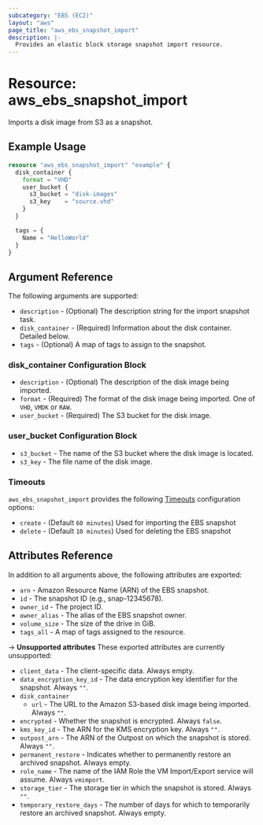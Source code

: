 ```yaml
---
subcategory: "EBS (EC2)"
layout: "aws"
page_title: "aws_ebs_snapshot_import"
description: |-
  Provides an elastic block storage snapshot import resource.
---
```


# Resource: aws_ebs_snapshot_import

Imports a disk image from S3 as a snapshot.

## Example Usage

```terraform
resource "aws_ebs_snapshot_import" "example" {
  disk_container {
    format = "VHD"
    user_bucket {
      s3_bucket = "disk-images"
      s3_key    = "source.vhd"
    }
  }

  tags = {
    Name = "HelloWorld"
  }
}
```

## Argument Reference


The following arguments are supported:

* `description` - (Optional) The description string for the import snapshot task.
* `disk_container` - (Required) Information about the disk container. Detailed below.
* `tags` - (Optional) A map of tags to assign to the snapshot.

### disk_container Configuration Block

* `description` - (Optional) The description of the disk image being imported.
* `format` - (Required) The format of the disk image being imported. One of `VHD`, `VMDK` or `RAW`.
* `user_bucket` - (Required) The S3 bucket for the disk image.

### user_bucket Configuration Block

* `s3_bucket` - The name of the S3 bucket where the disk image is located.
* `s3_key` - The file name of the disk image.

### Timeouts

`aws_ebs_snapshot_import` provides the following
[Timeouts](/docs/configuration/resources.html#timeouts) configuration options:

- `create` - (Default `60 minutes`) Used for importing the EBS snapshot
- `delete` - (Default `10 minutes`) Used for deleting the EBS snapshot

## Attributes Reference

In addition to all arguments above, the following attributes are exported:

* `arn` - Amazon Resource Name (ARN) of the EBS snapshot.
* `id` - The snapshot ID (e.g., snap-12345678).
* `owner_id` - The project ID.
* `owner_alias` - The alias of the EBS snapshot owner.
* `volume_size` - The size of the drive in GiB.
* `tags_all` - A map of tags assigned to the resource.

->  **Unsupported attributes**
These exported attributes are currently unsupported:

* `client_data` - The client-specific data. Always empty.
* `data_encryption_key_id` - The data encryption key identifier for the snapshot. Always `""`.
* `disk_container`
    * `url` - The URL to the Amazon S3-based disk image being imported. Always `""`.
* `encrypted` - Whether the snapshot is encrypted. Always `false`.
* `kms_key_id` - The ARN for the KMS encryption key. Always `""`.
* `outpost_arn` - The ARN of the Outpost on which the snapshot is stored. Always `""`.
* `permanent_restore` - Indicates whether to permanently restore an archived snapshot. Always empty.
* `role_name` - The name of the IAM Role the VM Import/Export service will assume. Always `vmimport`.
* `storage_tier` - The storage tier in which the snapshot is stored. Always `""`.
* `temporary_restore_days` - The number of days for which to temporarily restore an archived snapshot. Always empty.
